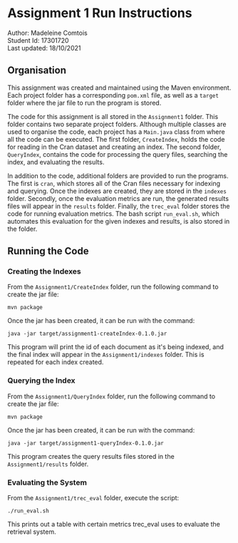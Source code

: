 # Assignment 1 Run Instructions
Author: Madeleine Comtois  
Student Id: 17301720  
Last updated: 18/10/2021  

## Organisation
This assignment was created and maintained using the Maven environment.  Each project folder has a corresponding `pom.xml` file, as well as a `target` folder where the jar file to run the program is stored.

The code for this assignment is all stored in the ```Assignment1``` folder.  This folder contains two separate project folders.  Although multiple classes are used to organise the code, each project has a ```Main.java``` class from where all the code can be executed.  The first folder, `CreateIndex`, holds the code for reading in the Cran dataset and creating an index.  The second folder, `QueryIndex`, contains the code for processing the query files, searching the index, and evaluating the results.

In addition to the code, additional folders are provided to run the programs.  The first is `cran`, which stores all of the Cran files necessary for indexing and querying.  Once the indexes are created, they are stored in the ```indexes``` folder.  Secondly, once the evaluation metrics are run, the generated results files will appear in the ```results``` folder.  Finally, the `trec_eval` folder  stores the code for running evaluation metrics.  The bash script ```run_eval.sh```, which automates this evaluation for the given indexes and results, is also stored in the folder.  

## Running the Code 

### Creating the Indexes
From the ```Assignment1/CreateIndex``` folder, run the following command to create the jar file:  

```mvn package```  

Once the jar has been created, it can be run with the command:  

```java -jar target/assignment1-createIndex-0.1.0.jar```  

This program will print the id of each document as it's being indexed, and the final index will appear in the ```Assignment1/indexes``` folder.  This is repeated for each index created.  

### Querying the Index 
From the ```Assignment1/QueryIndex``` folder, run the following command to create the jar file:  

```mvn package```  

Once the jar has been created, it can be run with the command:   

```java -jar target/assignment1-queryIndex-0.1.0.jar```  

This program creates the query results files stored in the ```Assignment1/results``` folder.

### Evaluating the System
From the ```Assignment1/trec_eval``` folder, execute the script:   

```./run_eval.sh```

This prints out a table with certain metrics trec_eval uses to evaluate the retrieval system.
